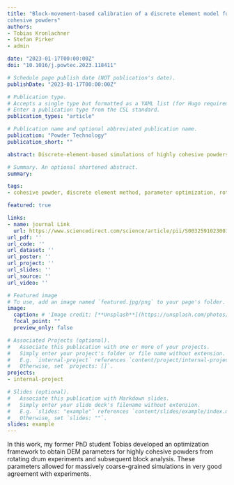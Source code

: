 ```yaml
---
title: "Block-movement-based calibration of a discrete element model for fine,
cohesive powders"
authors:
- Tobias Kronlachner
- Stefan Pirker
- admin

date: "2023-01-17T00:00:00Z"
doi: "10.1016/j.powtec.2023.118411"

# Schedule page publish date (NOT publication's date).
publishDate: "2023-01-17T00:00:00Z"

# Publication type.
# Accepts a single type but formatted as a YAML list (for Hugo requirements).
# Enter a publication type from the CSL standard.
publication_types: "article"

# Publication name and optional abbreviated publication name.
publication: "Powder Technology"
publication_short: ""

abstract: Discrete-element-based simulations of highly cohesive powders require massive coarse-graining. Because corresponding material parameters are not known a priori, they need to be determined from calibration experiments with sufficient information content. We obtain these parameters for a highly and a mildly cohesive metal powder in a low-consolidated state such that they optimally reproduce lab-scale rotating-drum experiments with subsequent analysis of the material block structure. While standard discrete element models struggle to fully capture the dynamics, especially of highly cohesive powders, minimally invasive adaptions regarding rolling friction enable a very good agreement with experiments. Furthermore, we demonstrate that optimization based on characterization methods which provide less information might lead to multiple, different combinations of contact parameters (with some of them failing upon validation), whereas the block analysis produces a well-defined solution.

# Summary. An optional shortened abstract.
summary:

tags:
- cohesive powder, discrete element method, parameter optimization, rotating drum

featured: true

links:
- name: journal Link
  url: https://www.sciencedirect.com/science/article/pii/S003259102300195X
url_pdf: ''
url_code: ''
url_dataset: ''
url_poster: ''
url_project: ''
url_slides: ''
url_source: ''
url_video: ''

# Featured image
# To use, add an image named `featured.jpg/png` to your page's folder. 
image:
  caption: # 'Image credit: [**Unsplash**](https://unsplash.com/photos/s9CC2SKySJM)'
  focal_point: ""
  preview_only: false

# Associated Projects (optional).
#   Associate this publication with one or more of your projects.
#   Simply enter your project's folder or file name without extension.
#   E.g. `internal-project` references `content/project/internal-project/index.md`.
#   Otherwise, set `projects: []`.
projects:
- internal-project

# Slides (optional).
#   Associate this publication with Markdown slides.
#   Simply enter your slide deck's filename without extension.
#   E.g. `slides: "example"` references `content/slides/example/index.md`.
#   Otherwise, set `slides: ""`.
slides: example
---
```


In this work, my former PhD student Tobias developed an optimization framework to obtain DEM parameters for highly cohesive powders from rotating drum experiments and subsequent block analysis. These parameters allowed for massively coarse-grained simulations in very good agreement with experiments.
